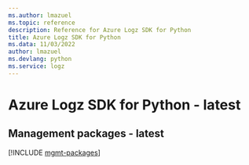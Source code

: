 ```yaml
---
ms.author: lmazuel
ms.topic: reference
description: Reference for Azure Logz SDK for Python
title: Azure Logz SDK for Python
ms.data: 11/03/2022
author: lmazuel
ms.devlang: python
ms.service: logz
---
```

# Azure Logz SDK for Python - latest

## Management packages - latest
[!INCLUDE [mgmt-packages](logz-mgmt-index.md)]